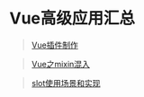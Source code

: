 # Vue高级应用汇总

> [Vue插件制作](知识笔记/大前端/Vue/Vue高级应用/Vue插件制作.md)

> [Vue之mixin混入](知识笔记/大前端/Vue/Vue高级应用/mixin混入.md)

> [slot使用场景和实现](知识笔记/大前端/Vue/Vue高级应用/slot使用.md)
